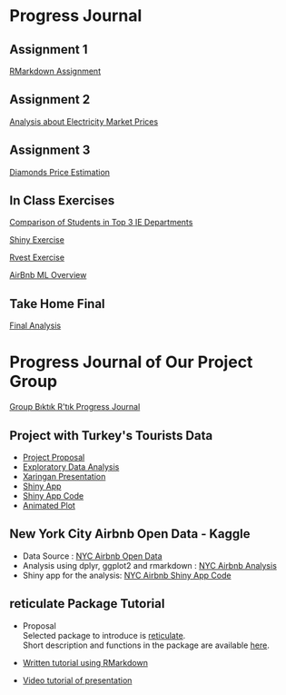 # Progress Journal

## Assignment 1

[RMarkdown Assignment](rmarkdownhw.html)

## Assignment 2

[Analysis about Electricity Market Prices](assignment2.html)

## Assignment 3

[Diamonds Price Estimation](Assignment3_Report.html)

## In Class Exercises

[Comparison of Students in Top 3 IE Departments](Top3.html)

[Shiny Exercise](Shiny.html)

[Rvest Exercise](rvest.R)

[AirBnb ML Overview](AirBnb.html)

## Take Home Final

[Final Analysis](FatmaNurDumlupınar_final_exam_RMD.html)


# Progress Journal of Our Project Group
[Group Bıktık R'tık Progress Journal](https://pjournal.github.io/boun01g-biktik-r-tik/)

## Project with Turkey's Tourists Data
- [Project Proposal ](https://pjournal.github.io/boun01g-biktik-r-tik/Project-Proposal.html)
- [Exploratory Data Analysis](https://pjournal.github.io/boun01g-biktik-r-tik/analysis/GroupProject_Report_FinalVersion.html)
- [Xaringan Presentation](https://pjournal.github.io/boun01g-biktik-r-tik/Presentation/Presentation.html)
- [Shiny App](https://irmakdai.shinyapps.io/project-shiny/)
- [Shiny App Code](https://pjournal.github.io/boun01g-biktik-r-tik/shiny.html)
- [Animated Plot](https://raw.githubusercontent.com/pjournal/boun01g-biktik-r-tik/gh-pages/animated_plot_visitors/animatedplot.gif)

## New York City Airbnb Open Data - Kaggle
- Data Source : [NYC Airbnb Open Data](https://www.kaggle.com/dgomonov/new-york-city-airbnb-open-data)
- Analysis using dplyr, ggplot2 and rmarkdown : [NYC Airbnb Analysis](https://pjournal.github.io/boun01g-biktik-r-tik/GroupAssignment.html)
- Shiny app for the analysis: [NYC Airbnb Shiny App Code](https://pjournal.github.io/boun01g-biktik-r-tik/ShinyApp.html)

## reticulate Package Tutorial
- Proposal 
<br> Selected package to introduce is [reticulate](https://cran.r-project.org/web/packages/reticulate/index.html).
<br> Short description and functions in the package are available [here](https://www.rdocumentation.org/packages/reticulate/versions/1.16).

- [Written tutorial using RMarkdown](https://pjournal.github.io/boun01g-biktik-r-tik/Reticulate.html)
- [Video tutorial of presentation](https://www.youtube.com/watch?v=KZRfpTQ07i4&feature=youtu.be&ab_channel=T%C3%BCmayK%C4%B1r)

